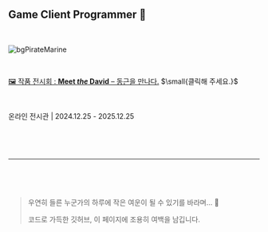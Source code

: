 ## Game Client Programmer 👋

&nbsp;

![bgPirateMarine](https://github.com/user-attachments/assets/ab277970-872a-4d92-a937-bee8c6a67cd4)

&nbsp;

[🖼️ 작품 전시회 : **Meet *the* David** – 동근을 만나다.](https://bulletprooves.github.io/myMiniHomeP/html/myPortfolio.html)
$\small{클릭해 주세요.}$

&nbsp;

온라인 전시관 | 2024.12.25 - 2025.12.25

&nbsp;

&nbsp;

---

&nbsp;

&nbsp;

> 우연히 들른 누군가의 하루에 작은 여운이 될 수 있기를 바라며... 🥰
> 
> 코드로 가득한 깃허브, 이 페이지에 조용히 여백을 남깁니다.

&nbsp;

&nbsp;

&nbsp;

&nbsp;

&nbsp;

&nbsp;

&nbsp;

&nbsp;

&nbsp;

&nbsp;

&nbsp;

&nbsp;

&nbsp;

&nbsp;

&nbsp;

&nbsp;

<!--
**bulletprooves/bulletprooves** is a ✨ _special_ ✨ repository because its `README.md` (this file) appears on your GitHub profile.

Here are some ideas to get you started:

- 🔭 I’m currently working on ...
- 🌱 I’m currently learning ...
- 👯 I’m looking to collaborate on ...
- 🤔 I’m looking for help with ...
- 💬 Ask me about ...
- 📫 How to reach me: ...
- 😄 Pronouns: ...
- ⚡ Fun fact: ...
-->
